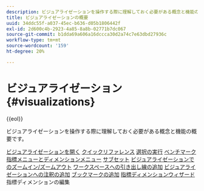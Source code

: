 ```yaml
---
description: ビジュアライゼーションを操作する際に理解しておく必要がある概念と機能の概要です。
title: ビジュアライゼーションの概要
uuid: 34ddc55f-a037-45ec-b636-d05b1806442f
exl-id: 2d600c4b-2923-4a85-8a8b-02771b7dc067
source-git-commit: b1dda69a606a16dccca30d2a74c7e63dbd27936c
workflow-type: tm+mt
source-wordcount: '159'
ht-degree: 20%

---
```


# ビジュアライゼーション{#visualizations}

{{eol}}

ビジュアライゼーションを操作する際に理解しておく必要がある概念と機能の概要です。

[ビジュアライゼーションを開く](https://experienceleague.adobe.com/docs/data-workbench/using/client/visualizations/c-open-vis.html)
[クイックリファレンス](https://experienceleague.adobe.com/docs/data-workbench/using/client/visualizations/c-qk-ref.html)
[選択の実行](https://experienceleague.adobe.com/docs/data-workbench/using/client/visualizations/make-selections/c-sel-vis.html)
[ベンチマーク](https://experienceleague.adobe.com/docs/data-workbench/using/client/visualizations/c-ustd-benchmks.html)
[指標メニューとディメンションメニュー](https://experienceleague.adobe.com/docs/data-workbench/using/client/visualizations/c-met-dim-menus.html)
[サブセット](https://experienceleague.adobe.com/docs/data-workbench/using/client/visualizations/subsets/c-wk-subsets.html)
[ビジュアライゼーションでのズームイン/ズームアウト](https://experienceleague.adobe.com/docs/data-workbench/using/client/visualizations/c-zoom-vis.html)
[ワークスペースへの引き出し線の追加](https://experienceleague.adobe.com/docs/data-workbench/using/client/visualizations/c-call-wkspc.html)
[ビジュアライゼーションへの注釈の追加](https://experienceleague.adobe.com/docs/data-workbench/using/client/visualizations/c-present-layer.html)
[ブックマークの追加](https://experienceleague.adobe.com/docs/data-workbench/using/client/visualizations/c-bookmark-about.html)
[指標ディメンションウィザード](https://experienceleague.adobe.com/docs/data-workbench/using/client/visualizations/dwb-create-metricdim.html)
指標ディメンションの編集
